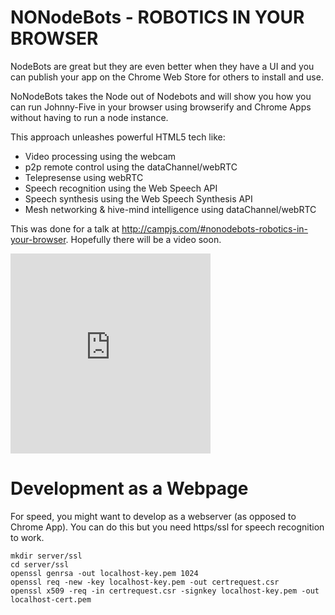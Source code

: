 # NONodeBots  - ROBOTICS IN YOUR BROWSER

NodeBots are great but they are even better when they have a UI and you can publish your app on the Chrome Web Store for others to install and use.

NoNodeBots takes the Node out of Nodebots and will show you how you can run Johnny-Five in your browser using browserify and Chrome Apps without having to run a node instance.

This approach unleashes powerful HTML5 tech like:

* Video processing using the webcam
* p2p remote control using the dataChannel/webRTC
* Telepresense using webRTC
* Speech recognition using the Web Speech API
* Speech synthesis using the Web Speech Synthesis API
* Mesh networking & hive-mind intelligence using dataChannel/webRTC


This was done for a talk at http://campjs.com/#nonodebots-robotics-in-your-browser. Hopefully there will be a video soon.

<iframe class="vine-embed" src="https://vine.co/v/OZVYOi5Zaqu/embed/simple?audio=1&related=0" width="320" height="320" frameborder="0"></iframe><script async src="//platform.vine.co/static/scripts/embed.js" charset="utf-8"></script>

# Development as a Webpage

For speed, you might want to develop as a webserver (as opposed to Chrome App). You can do this but you need https/ssl for speech recognition to work. 

```
mkdir server/ssl
cd server/ssl
openssl genrsa -out localhost-key.pem 1024 
openssl req -new -key localhost-key.pem -out certrequest.csr
openssl x509 -req -in certrequest.csr -signkey localhost-key.pem -out localhost-cert.pem
```
